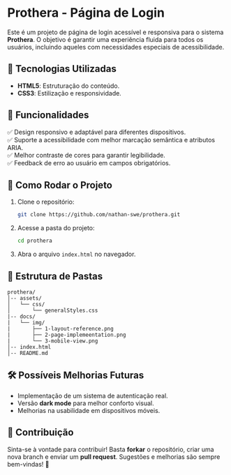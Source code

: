 # Prothera - Página de Login

Este é um projeto de página de login acessível e responsiva para o sistema **Prothera**. O objetivo é garantir uma experiência fluida para todos os usuários, incluindo aqueles com necessidades especiais de acessibilidade.

## 📌 Tecnologias Utilizadas

- **HTML5**: Estruturação do conteúdo.
- **CSS3**: Estilização e responsividade.

<!-- ## 📸 Captura de Tela -->

<!-- ![Prothera Login](./assets/screenshots/login.png)  -->

## 🎯 Funcionalidades

✅ Design responsivo e adaptável para diferentes dispositivos.<br>
✅ Suporte a acessibilidade com melhor marcação semântica e atributos ARIA.<br>
✅ Melhor contraste de cores para garantir legibilidade.<br>
✅ Feedback de erro ao usuário em campos obrigatórios.

## 🚀 Como Rodar o Projeto

1. Clone o repositório:
   ```bash
   git clone https://github.com/nathan-swe/prothera.git
   ```
2. Acesse a pasta do projeto:
   ```bash
   cd prothera
   ```
3. Abra o arquivo `index.html` no navegador.

## 📏 Estrutura de Pastas

```
prothera/
│-- assets/
│   └── css/
│       └── generalStyles.css
|-- docs/
|   └── img/
|       ├── 1-layout-reference.png
|       ├── 2-page-implemeentation.png
|       └── 3-mobile-view.png
│-- index.html
│-- README.md
```

## 🛠 Possíveis Melhorias Futuras

- Implementação de um sistema de autenticação real.
- Versão **dark mode** para melhor conforto visual.
- Melhorias na usabilidade em dispositivos móveis.

## 🤝 Contribuição

Sinta-se à vontade para contribuir! Basta **forkar** o repositório, criar uma nova branch e enviar um **pull request**. Sugestões e melhorias são sempre bem-vindas! 🚀
